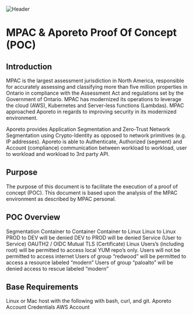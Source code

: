 ![Header](https://github.com/jodydadescott/mpac_poc/blob/master/header.png?raw=true)

# MPAC & Aporeto Proof Of Concept (POC)

## Introduction

MPAC is the largest assessment jurisdiction in North America, responsible for accurately assessing and classifying more than five million properties in Ontario in compliance with the Assessment Act and regulations set by the Government of Ontario. MPAC has modernized its operations to leverage the cloud (AWS), Kubernetes and Server-less functions (Lambdas). MPAC approached Aporeto in regards to improving security in its modernized environment.

Aporeto provides Application Segmentation and Zero-Trust Network Segmentation using Crypto-Identity as opposed to network primitives (e.g. IP addresses). Aporeto is able to Authenticate, Authorized (segment) and Account (compliance) communication between workload to workload, user to workload and workload to 3rd party API.

## Purpose

The purpose of this document is to facilitate the execution of a proof of concept (POC). This document is based upon the analysis of the MPAC environment as described by MPAC personal.

## POC Overview
Segmentation
Container to Container
Container to Linux
Linux to Linux
PROD to DEV will be denied
DEV to PROD will be denied
Service (User to Service)
OAUTH2 / OIDC
Mutual TLS (Certificate)
Linux
Users’s (including root) will be permitted to access local YUM repo’s only.
Users will not be permitted to access internet
Users of group “redwood” will be permitted to access a resource labeled “modern”
Users of group “paloalto” will be denied access to rescue labeled “modern”

## Base Requirements

Linux or Mac host with the following with bash, curl, and git.
Aporeto Account Credentials
AWS Account
